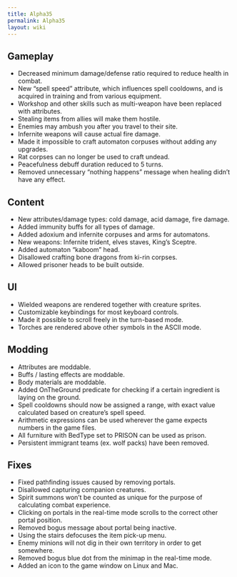 ```yaml
---
title: Alpha35
permalink: Alpha35
layout: wiki
---
```



Gameplay
--------

-	Decreased minimum damage/defense ratio required to reduce health in combat.
-	New “spell speed” attribute, which influences spell cooldowns, and is acquired in training and from various equipment.
-	Workshop and other skills such as multi-weapon have been replaced with attributes.
-	Stealing items from allies will make them hostile.
-	Enemies may ambush you after you travel to their site.
-	Infernite weapons will cause actual fire damage.
-	Made it impossible to craft automaton corpuses without adding any upgrades.
-	Rat corpses can no longer be used to craft undead.
-	Peacefulness debuff duration reduced to 5 turns.
-	Removed unnecessary “nothing happens” message when healing didn’t have any effect.


Content
-------

-	New attributes/damage types: cold damage, acid damage, fire damage.
-	Added immunity buffs for all types of damage.
-	Added adoxium and infernite corpuses and arms for automatons.
-	New weapons: Infernite trident, elves staves, King’s Sceptre.
-	Added automaton “kaboom” head.
-	Disallowed crafting bone dragons from ki-rin corpses.
-	Allowed prisoner heads to be built outside.


UI
--

-	Wielded weapons are rendered together with creature sprites.
-	Customizable keybindings for most keyboard controls.
-	Made it possible to scroll freely in the turn-based mode.
-	Torches are rendered above other symbols in the ASCII mode.


Modding
-------

-	Attributes are moddable.
-	Buffs / lasting effects are moddable.
-	Body materials are moddable.
-	Added OnTheGround predicate for checking if a certain ingredient is laying on the ground.
-	Spell cooldowns should now be assigned a range, with exact value calculated based on creature’s spell speed.
-	Arithmetic expressions can be used wherever the game expects numbers in the game files.
-	All furniture with BedType set to PRISON can be used as prison.
-	Persistent immigrant teams (ex. wolf packs) have been removed.


Fixes
-----

-	Fixed pathfinding issues caused by removing portals.
-	Disallowed capturing companion creatures.
-	Spirit summons won’t be counted as unique for the purpose of calculating combat experience.
-	Clicking on portals in the real-time mode scrolls to the correct other portal position.
-	Removed bogus message about portal being inactive.
-	Using the stairs defocuses the item pick-up menu.
-	Enemy minions will not dig in their own territory in order to get somewhere.
-	Removed bogus blue dot from the minimap in the real-time mode.
-	Added an icon to the game window on Linux and Mac.
